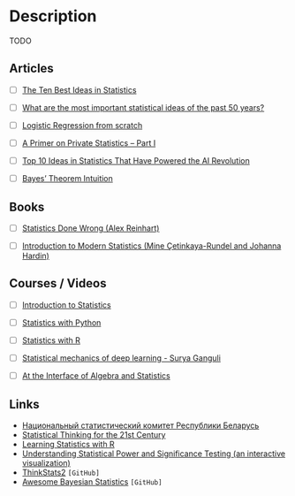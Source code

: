 # Description

TODO


## Articles

- [ ] [The Ten Best Ideas in Statistics](https://www.naftaliharris.com/blog/ten-stat-ideas/)
- [ ] [What are the most important statistical ideas of the past 50 years?](https://statmodeling.stat.columbia.edu/2020/12/09/what-are-the-most-important-statistical-ideas-of-the-past-50-years/)
- [ ] [Logistic Regression from scratch](https://philippmuens.com/logistic-regression-from-scratch)
- [ ] [A Primer on Private Statistics – Part I](https://kamathematics.wordpress.com/2020/04/14/a-primer-on-private-statistics-part-i/)
- [ ] [Top 10 Ideas in Statistics That Have Powered the AI Revolution](https://news.columbia.edu/news/top-10-ideas-statistics-ai)
- [ ] [Bayes’ Theorem Intuition](https://blog.demofox.org/2019/10/25/bayes-theorem-intuition/)


## Books

- [ ] [Statistics Done Wrong (Alex Reinhart)](https://www.statisticsdonewrong.com/)
- [ ] [Introduction to Modern Statistics (Mine Çetinkaya-Rundel and Johanna Hardin)](https://openintro-ims.netlify.app/)


## Courses / Videos

- [ ] [Introduction to Statistics](https://www.coursera.org/learn/stanford-statistics)
- [ ] [Statistics with Python](https://www.coursera.org/specializations/statistics-with-python)
- [ ] [Statistics with R](https://www.coursera.org/specializations/statistics)
- [ ] [Statistical mechanics of deep learning - Surya Ganguli](https://youtu.be/-QF_jX8L0nw)
- [ ] [At the Interface of Algebra and Statistics](https://youtu.be/wiadG3ywJIs)


## Links

- [Национальный статистический комитет Республики Беларусь](https://www.belstat.gov.by/)
- [Statistical Thinking for the 21st Century](https://statsthinking21.org/)
- [Learning Statistics with R](https://learningstatisticswithr.com/)
- [Understanding Statistical Power and Significance Testing (an interactive visualization)](https://rpsychologist.com/d3/nhst/)
- [ThinkStats2](https://github.com/AllenDowney/ThinkStats2) `[GitHub]`
- [Awesome Bayesian Statistics](https://github.com/aayushmalik/awesome-bayesian-statistics) `[GitHub]`
